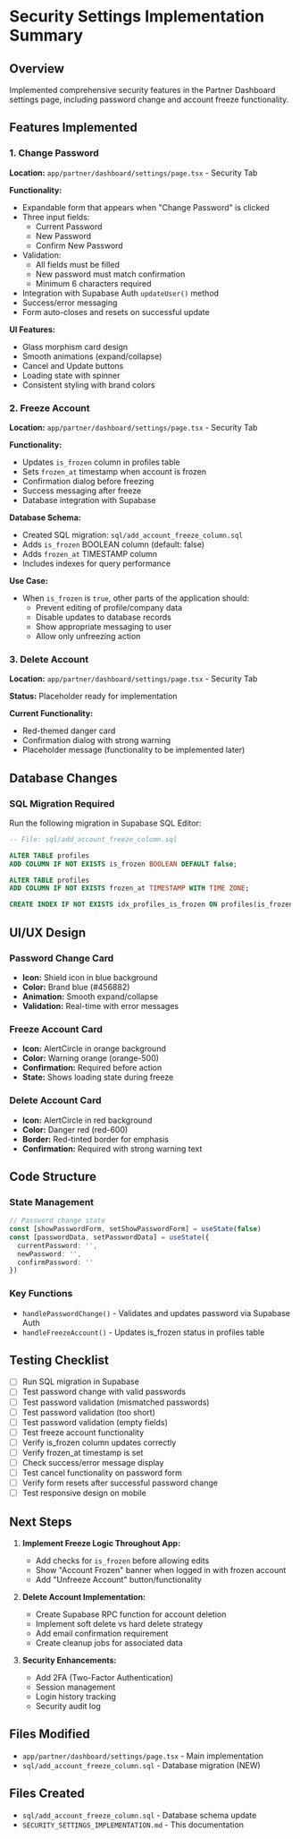 # Security Settings Implementation Summary

## Overview
Implemented comprehensive security features in the Partner Dashboard settings page, including password change and account freeze functionality.

## Features Implemented

### 1. Change Password
**Location:** `app/partner/dashboard/settings/page.tsx` - Security Tab

**Functionality:**
- Expandable form that appears when "Change Password" is clicked
- Three input fields:
  - Current Password
  - New Password
  - Confirm New Password
- Validation:
  - All fields must be filled
  - New password must match confirmation
  - Minimum 6 characters required
- Integration with Supabase Auth `updateUser()` method
- Success/error messaging
- Form auto-closes and resets on successful update

**UI Features:**
- Glass morphism card design
- Smooth animations (expand/collapse)
- Cancel and Update buttons
- Loading state with spinner
- Consistent styling with brand colors

### 2. Freeze Account
**Location:** `app/partner/dashboard/settings/page.tsx` - Security Tab

**Functionality:**
- Updates `is_frozen` column in profiles table
- Sets `frozen_at` timestamp when account is frozen
- Confirmation dialog before freezing
- Success messaging after freeze
- Database integration with Supabase

**Database Schema:**
- Created SQL migration: `sql/add_account_freeze_column.sql`
- Adds `is_frozen` BOOLEAN column (default: false)
- Adds `frozen_at` TIMESTAMP column
- Includes indexes for query performance

**Use Case:**
- When `is_frozen` is `true`, other parts of the application should:
  - Prevent editing of profile/company data
  - Disable updates to database records
  - Show appropriate messaging to user
  - Allow only unfreezing action

### 3. Delete Account
**Location:** `app/partner/dashboard/settings/page.tsx` - Security Tab

**Status:** Placeholder ready for implementation

**Current Functionality:**
- Red-themed danger card
- Confirmation dialog with strong warning
- Placeholder message (functionality to be implemented later)

## Database Changes

### SQL Migration Required
Run the following migration in Supabase SQL Editor:
```sql
-- File: sql/add_account_freeze_column.sql

ALTER TABLE profiles 
ADD COLUMN IF NOT EXISTS is_frozen BOOLEAN DEFAULT false;

ALTER TABLE profiles 
ADD COLUMN IF NOT EXISTS frozen_at TIMESTAMP WITH TIME ZONE;

CREATE INDEX IF NOT EXISTS idx_profiles_is_frozen ON profiles(is_frozen);
```

## UI/UX Design

### Password Change Card
- **Icon:** Shield icon in blue background
- **Color:** Brand blue (#456882)
- **Animation:** Smooth expand/collapse
- **Validation:** Real-time with error messages

### Freeze Account Card
- **Icon:** AlertCircle in orange background
- **Color:** Warning orange (orange-500)
- **Confirmation:** Required before action
- **State:** Shows loading state during freeze

### Delete Account Card
- **Icon:** AlertCircle in red background
- **Color:** Danger red (red-600)
- **Border:** Red-tinted border for emphasis
- **Confirmation:** Required with strong warning text

## Code Structure

### State Management
```typescript
// Password change state
const [showPasswordForm, setShowPasswordForm] = useState(false)
const [passwordData, setPasswordData] = useState({
  currentPassword: '',
  newPassword: '',
  confirmPassword: ''
})
```

### Key Functions
- `handlePasswordChange()` - Validates and updates password via Supabase Auth
- `handleFreezeAccount()` - Updates is_frozen status in profiles table

## Testing Checklist

- [ ] Run SQL migration in Supabase
- [ ] Test password change with valid passwords
- [ ] Test password validation (mismatched passwords)
- [ ] Test password validation (too short)
- [ ] Test password validation (empty fields)
- [ ] Test freeze account functionality
- [ ] Verify is_frozen column updates correctly
- [ ] Verify frozen_at timestamp is set
- [ ] Check success/error message display
- [ ] Test cancel functionality on password form
- [ ] Verify form resets after successful password change
- [ ] Test responsive design on mobile

## Next Steps

1. **Implement Freeze Logic Throughout App:**
   - Add checks for `is_frozen` before allowing edits
   - Show "Account Frozen" banner when logged in with frozen account
   - Add "Unfreeze Account" button/functionality

2. **Delete Account Implementation:**
   - Create Supabase RPC function for account deletion
   - Implement soft delete vs hard delete strategy
   - Add email confirmation requirement
   - Create cleanup jobs for associated data

3. **Security Enhancements:**
   - Add 2FA (Two-Factor Authentication)
   - Session management
   - Login history tracking
   - Security audit log

## Files Modified
- `app/partner/dashboard/settings/page.tsx` - Main implementation
- `sql/add_account_freeze_column.sql` - Database migration (NEW)

## Files Created
- `sql/add_account_freeze_column.sql` - Database schema update
- `SECURITY_SETTINGS_IMPLEMENTATION.md` - This documentation

